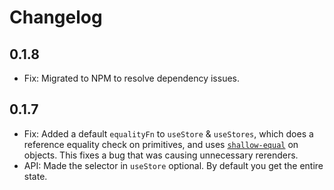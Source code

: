 # Changelog

## 0.1.8

- Fix: Migrated to NPM to resolve dependency issues.

## 0.1.7

- Fix: Added a default `equalityFn` to `useStore` & `useStores`, which does a reference equality check on primitives, and uses [`shallow-equal`](https://github.com/moroshko/shallow-equal) on objects. This fixes a bug that was causing unnecessary rerenders.
- API: Made the selector in `useStore` optional. By default you get the entire state.
